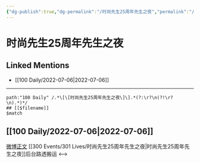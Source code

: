 ```yaml
---
{"dg-publish":true,"dg-permalink":"/时尚先生25周年先生之夜","permalink":"/时尚先生25周年先生之夜/"}
---
```


# 时尚先生25周年先生之夜

## Linked Mentions
- [[100 Daily/2022-07-06\|2022-07-06]]


---

```expander
path:"100 Daily" /.*\[\[时尚先生25周年先生之夜\]\].*(?:\r?\n(?!\r?\n).*)*/
## [[$filename]]
$match
```
## [[100 Daily/2022-07-06\|2022-07-06]]
[微博正文](https://weibo.com/7495641082/LB2vUqspJ) [[300 Events/301 Lives/时尚先生25周年先生之夜\|时尚先生25周年先生之夜]]后台路透搬运
<-->
